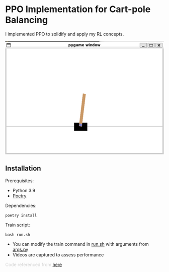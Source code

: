 # PPO Implementation for Cart-pole Balancing

I implemented PPO to solidify and apply my RL concepts.

![alt text](image.png)

## Installation
Prerequisites:
* Python 3.9
* [Poetry](https://python-poetry.org)

Dependencies:
```
poetry install
```

Train script:
```
bash run.sh
```

* You can modify the train command in [run.sh](./run.sh) with arguments from [args.py](./args.py)
* Videos are captured to assess performance

<span style="color:lightgray">Code referenced from [here](https://github.com/vwxyzjn/ppo-implementation-details)</span>